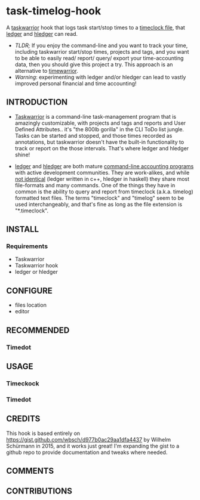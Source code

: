 # task-timelog-hook
A [taskwarrior](https://taskwarrior.org) hook that logs task start/stop times to a [timeclock file](https://hledger.org/hledger.html#timeclock-format), that [ledger](https://ledger-cli.org) and [hledger](https://hledger.org) can read. 

- _TLDR;_ If you enjoy the command-line and you want to track your time, including taskwarrior start/stop times, projects and tags, and you want to be able to easily read/ report/ query/ export your time-accounting data, then you should give this project a try. This approach is an alternative to [timewarrior](http://timewarrior.net). 
- _Warning_: experimenting with ledger and/or hledger can lead to vastly improved personal financial and time accounting! 

## INTRODUCTION

- [Taskwarrior](https://taskwarrior.org) is a command-line task-management program that is amazingly customizable, with projects and tags and reports and User Defined Attributes.. it's "the 800lb gorilla" in the CLI ToDo list jungle. Tasks can be started and stopped, and those times recorded as annotations, but taskwarrior doesn't have the built-in functionality to track or report on the those intervals. That's where ledger and hledger shine! 

- [ledger](https://ledger-cli.org) and [hledger](https://hledger.org) are both mature [command-line accounting programs](http://plaintextaccounting.org) with active development communities. They are work-alikes, and while [not identical](https://hledger.org/faq.html#how-is-hledger-different-from-ledger-) (ledger written in c++, hledger in haskell) they share most file-formats and many commands. One of the things they have in common is the ability to query and report from timeclock (a.k.a. timelog) formatted text files. The terms "timeclock" and "timelog" seem to be used interchangeably, and that's fine as long as the file extension is "*.timeclock". 

## INSTALL 
### Requirements
- Taskwarrior
- Taskwarrior hook
- ledger or hledger 

## CONFIGURE
* files location
* editor

## RECOMMENDED
### Timedot

## USAGE

### Timeckock

### Timedot

## CREDITS

This hook is based entirely on https://gist.github.com/wbsch/d977b0ac29aa1dfa4437 by Wilhelm Schürmann in 2015, and it works just great! I'm expanding the gist to a github repo to provide documentation and tweaks where needed.

## COMMENTS
## CONTRIBUTIONS

